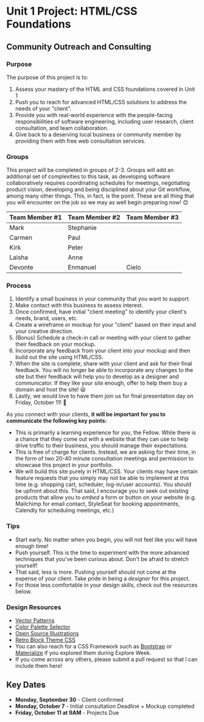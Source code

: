 # Unit 1 Project: HTML/CSS Foundations
## Community Outreach and Consulting

### Purpose
The purpose of this project is to:
1. Assess your mastery of the HTML and CSS foundations covered in Unit 1
2. Push you to reach for advanced HTML/CSS solutions to address the needs of your "client".
3. Provide you with real-world experience with the people-facing responsibilities of software engineering, including user research, client consultation, and team collaboration. 
4. Give back to a deserving local business or community member by providing them with free web consultation services.

### Groups
This project will be completed in groups of 2-3. Groups will add an additional set of complexities to this task, as developing software collaboratively requires coordinating schedules for meetings, negotiating product vision, developing and being disciplined about your Git workflow, among many other things. This, in fact, is the point. These are all thing that you will encounter on the job so we may as well begin preparing now! 😊

|Team Member #1 | Team Member #2 | Team Member #3|
|---|---|---|
|Mark | Stephanie| |
|Carmen | Paul| |
|Kirk | Peter| |
|Laisha | Anne| |
|Devonte | Enmanuel | Cielo|

### Process
1. Identify a small business in your community that you want to support.
2. Make contact with this business to assess interest.
3. Once confirmed, have initial "client meeting" to identify your client's needs, brand, users, etc.
4. Create a wireframe or mockup for your "client" based on their input and your creative direction.
5. (Bonus) Schedule a check-in call or meeting with your client to gather their feedback on your mockup.
6. Incorporate any feedback from your client into your mockup and then build out the site using HTML/CSS.
7. When the site is complete, share with your client and ask for their final feedback. You will no longer be able to incorporate any changes to the site but their feedback will help you to develop as a designer and communicator. If they like your site enough, offer to help them buy a domain and host the site! 😃
8. Lastly, we would love to have them join us for final presentation day on Friday, October 11! 🎉

As you connect with your clients, **it will be important for you to communicate the following key points:**
* This is primarily a learning experience for _you_, the Fellow. While there is a chance that they come out with a website that they can use to help drive traffic to their business, you should manage their expectations.
* This is free of charge for clients. Instead, we are asking for their time, in the form of two 20-40 minute consultation meetings and permission to showcase this project in your portfolio.
* We will build this site purely in HTML/CSS. Your clients may have certain feature requests that you simply may not be able to implement at this time (e.g. shopping cart, scheduler, log-in/user accounts). You should be upfront about this. That said, I encourage you to seek out existing products that allow you to _embed_ a form or button on your website (e.g. Mailchimp for email contact, StyleSeat for booking appointments, Calendly for scheduling meetings, etc.)

### Tips
* Start early. No matter when you begin, you will not feel like you will have enough time!
* Push yourself. This is the time to experiment with the more advanced techniques that you've been curious about. Don't be afraid to stretch yourself!
* That said, less is more. Pushing yourself should not come at the expense of your client. Take pride in being a _designer_ for this project.
* For those less comfortable in your design skills, check out the resources below. 

### Design Resources
* [Vector Patterns](https://lstore.graphics/paaatterns/)
* [Color Palette Selector](Coolors.co)
* [Open Source Illustrations](https://undraw.co/)
* [Retro Block Theme CSS](https://thesephist.github.io/blocks.css/)
* You can also reach for a CSS Framework such as [Bootstrap](https://getbootstrap.com/docs/4.3/getting-started/introduction/) or [Materialize](https://materializecss.com/) if you explored them during Explore Week.
* If you come across any others, please submit a pull request so that I can include them here!

## Key Dates
* **Monday, September 30** - Client confirmed
* **Monday, October 7** - Initial consultation Deadline + Mockup completed
* **Friday, October 11 at 9AM** - Projects Due
